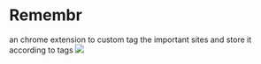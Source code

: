 # Remembr
an chrome extension to custom tag the important sites and store it according to tags
![](screenshot/1.png)
